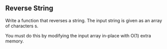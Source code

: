## Reverse String

Write a function that reverses a string. The input string is given as an array of characters s.

You must do this by modifying the input array in-place with O(1) extra memory.